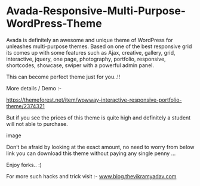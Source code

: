 # Avada-Responsive-Multi-Purpose-WordPress-Theme
Avada is definitely an awesome and unique theme of WordPress for unleashes multi-purpose themes. Based on one of the best responsive grid its comes up with some features such as Ajax, creative, gallery, grid, interactive, jquery, one page, photography, portfolio, responsive, shortcodes, showcase, swiper with a powerful admin panel.

This can become perfect theme just for you..!!



More details / Demo :-

https://themeforest.net/item/wowway-interactive-responsive-portfolio-theme/2374321

But if you see the prices of this theme is quite high and definitely a student will not able to purchase.

image

Don’t be afraid by looking at the exact amount, no need to worry from below link you can download this theme without paying any single penny …

Enjoy forks.. :) 

For more such hacks and trick visit :- www.blog.thevikramyadav.com
